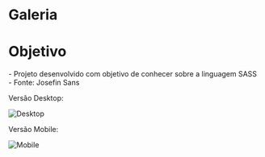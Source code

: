 # Galeria

<h1> Objetivo </h1>
- Projeto desenvolvido com objetivo de conhecer sobre a linguagem SASS
 <br>
- Fonte: Josefin Sans 


Versão Desktop:

![Desktop](https://user-images.githubusercontent.com/93101033/152713006-78ca05ed-7368-4a0a-8d18-eed4ae913a38.png)


Versão Mobile: 

![Mobile](https://user-images.githubusercontent.com/93101033/152847349-a6c4019b-aefc-480f-b0f6-79379f0e4c13.png)
